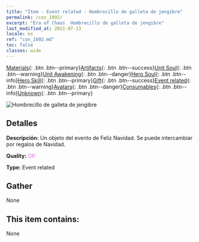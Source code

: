 ```yaml
---
title: "Item - Event related - Hombrecillo de galleta de jengibre"
permalink: /con_1092/
excerpt: "Era of Chaos  Hombrecillo de galleta de jengibre"
last_modified_at: 2021-07-13
locale: es
ref: "con_1092.md"
toc: false
classes: wide
---
```

 [Materials](/ItemsES/){: .btn .btn--primary}[Artifacts](/ItemsES/Artifacts/){: .btn .btn--success}[Unit Soul](/ItemsES/UnitSoul/){: .btn .btn--warning}[Unit Awakening](/ItemsES/UnitAwakening/){: .btn .btn--danger}[Hero Soul](/ItemsES/HeroSoul/){: .btn .btn--info}[Hero Skill](/ItemsES/HeroSkill/){: .btn .btn--primary}[Gift](/ItemsES/Gift/){: .btn .btn--success}[Event related](/ItemsES/Events/){: .btn .btn--warning}[Avatars](/ItemsES/Avatars/){: .btn .btn--danger}[Consumables](/ItemsES/Consumables/){: .btn .btn--info}[Unknown](/ItemsES/Unknown/){: .btn .btn--primary}

 ![Hombrecillo de galleta de jengibre](/images/t/i_690018.png)

## Detalles
 **Descripción:** Un objeto del evento de Feliz Navidad. Se puede intercambiar por regalos de Navidad.

 **Quality:** <span style="color: #DA70D6">OK</span>

 **Type:** Event related

## Gather

  None

## This item contains:

  None


